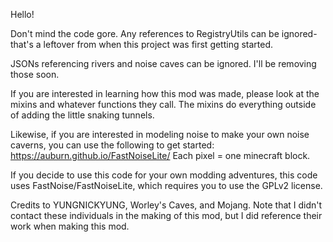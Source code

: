 Hello!

Don't mind the code gore. Any references to RegistryUtils can be ignored- that's a leftover from when this project was first getting started.

JSONs referencing rivers and noise caves can be ignored. I'll be removing those soon.

If you are interested in learning how this mod was made, please look at the mixins and whatever functions they call. The mixins do everything outside of adding the little snaking tunnels.

Likewise, if you are interested in modeling noise to make your own noise caverns, you can use the following to get started: https://auburn.github.io/FastNoiseLite/ Each pixel = one minecraft block.

If you decide to use this code for your own modding adventures, this code uses FastNoise/FastNoiseLite, which requires you to use the GPLv2 license.

Credits to YUNGNICKYUNG, Worley's Caves, and Mojang. Note that I didn't contact these individuals in the making of this mod, but I did reference their work when making this mod.
